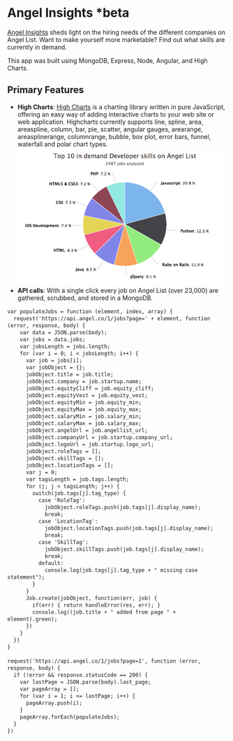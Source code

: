 Angel Insights *beta
=========
[Angel Insights](http://angelinsights.herokuapp.com/) sheds light on the hiring needs of the different companies on Angel List. Want to make yourself more marketable? Find out what skills are currently in demand.

This app was built using MongoDB, Express, Node, Angular, and High Charts.

Primary Features
---------
* **High Charts**: [High Charts](http://www.highcharts.com/) is a charting library written in pure JavaScript, offering an easy way of adding interactive charts to your web site or web application. Highcharts currently supports line, spline, area, areaspline, column, bar, pie, scatter, angular gauges, arearange, areasplinerange, columnrange, bubble, box plot, error bars, funnel, waterfall and polar chart types.
![](client/assets/images/high-charts.png?raw=true)
* **API calls**: With a single click every job on Angel List (over 23,000) are gathered, scrubbed, and stored in a MongoDB.
```
var populateJobs = function (element, index, array) {
  request('https://api.angel.co/1/jobs?page=' + element, function (error, response, body) {
    var data = JSON.parse(body);
    var jobs = data.jobs;
    var jobsLength = jobs.length;
    for (var i = 0; i < jobsLength; i++) {
      var job = jobs[i];
      var jobObject = {};
      jobObject.title = job.title;
      jobObject.company = job.startup.name;
      jobObject.equityCliff = job.equity_cliff;
      jobObject.equityVest = job.equity_vest;
      jobObject.equityMin = job.equity_min;
      jobObject.equityMax = job.equity_max;
      jobObject.salaryMin = job.salary_min;
      jobObject.salaryMax = job.salary_max;
      jobObject.angelUrl = job.angellist_url;
      jobObject.companyUrl = job.startup.company_url;
      jobObject.logoUrl = job.startup.logo_url;
      jobObject.roleTags = [];
      jobObject.skillTags = [];
      jobObject.locationTags = [];
      var j = 0;
      var tagsLength = job.tags.length;
      for (j; j < tagsLength; j++) {
        switch(job.tags[j].tag_type) {
          case 'RoleTag':
            jobObject.roleTags.push(job.tags[j].display_name);
            break;
          case 'LocationTag':
            jobObject.locationTags.push(job.tags[j].display_name);
            break;
          case 'SkillTag':
            jobObject.skillTags.push(job.tags[j].display_name);
            break;
          default:
            console.log(job.tags[j].tag_type + " missing case statement");
        }
      }
      Job.create(jobObject, function(err, job) {
        if(err) { return handleError(res, err); }
        console.log((job.title + " added from page " + element).green);
      })
    }
  })
}

request('https://api.angel.co/1/jobs?page=1', function (error, response, body) {
  if (!error && response.statusCode == 200) {
    var lastPage = JSON.parse(body).last_page;
    var pageArray = [];
    for (var i = 1; i <= lastPage; i++) {
      pageArray.push(i);
    }
    pageArray.forEach(populateJobs);
  }
})
```